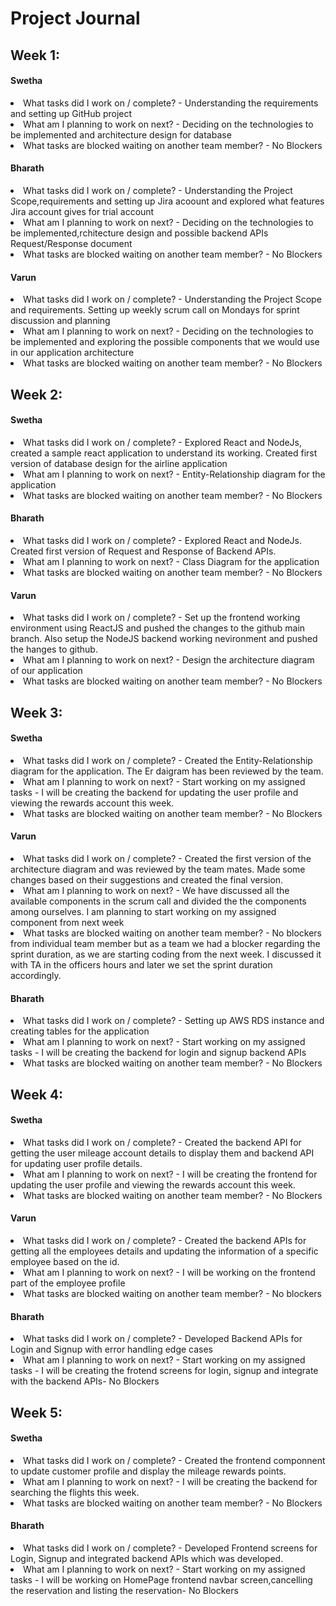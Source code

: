 # Project Journal

## Week 1:

#### Swetha

<li> What tasks did I work on / complete? - Understanding the requirements and setting up GitHub project</li>
<li> What am I planning to work on next? -  Deciding on the technologies to be implemented and architecture design for database</li>
<li> What tasks are blocked waiting on another team member? - No Blockers</li>

#### Bharath

<li>What tasks did I work on / complete? - Understanding the Project Scope,requirements and setting up Jira acoount and explored what features Jira account gives       for trial account</li>
<li>What am I planning to work on next? -  Deciding on the technologies to be implemented,rchitecture design and possible backend APIs Request/Response document</li>
<li> What tasks are blocked waiting on another team member? - No Blockers</li>

#### Varun

<li>What tasks did I work on / complete? - Understanding the Project Scope and requirements. Setting up weekly scrum call on Mondays for sprint discussion and planning</li>
<li>What am I planning to work on next? - Deciding on the technologies to be implemented and exploring the possible components that we would use  in our application architecture</li>
<li>What tasks are blocked waiting on another team member? - No Blockers</li>

## Week 2:

#### Swetha

<li> What tasks did I work on / complete? - Explored React and NodeJs, created a sample react application to understand its working. Created first version of database design for the airline application </li>
<li> What am I planning to work on next? - Entity-Relationship diagram for the application  </li>
<li> What tasks are blocked waiting on another team member? - No Blockers </li>

#### Bharath

<li>What tasks did I work on / complete? - Explored React and NodeJs. Created first version of Request and Response of Backend APIs.</li>
<li>What am I planning to work on next? -  Class Diagram for the application</li>
<li> What tasks are blocked waiting on another team member? - No Blockers</li>

#### Varun

<li>What tasks did I work on / complete? - Set up the frontend working environment using ReactJS and pushed the changes to the github main branch. Also setup the NodeJS backend working nevironment and pushed the hanges to github.</li>
<li>What am I planning to work on next? - Design the architecture diagram of our application</li>
<li>What tasks are blocked waiting on another team member? - No Blockers</li>

## Week 3:

#### Swetha

<li> What tasks did I work on / complete? - Created the Entity-Relationship diagram for the application. The Er daigram has been reviewed by the team.  </li>
<li> What am I planning to work on next? - Start working on my assigned tasks - I will be creating the backend for updating the user profile and viewing the rewards account this week. </li>
<li> What tasks are blocked waiting on another team member? - No Blockers </li>

#### Varun

<li>What tasks did I work on / complete? - Created the first version of the architecture diagram and was reviewed by the team mates. Made some changes based on their suggestions and created the final version.</li>
<li>What am I planning to work on next? - We have discussed all the available components in the scrum call and divided the the components among ourselves. I am planning to start working on my assigned component from next week</li>
<li>What tasks are blocked waiting on another team member? - No blockers from individual team member but as a team we had a blocker regarding the sprint duration, as we are starting coding from the next week. I discussed it with TA in the officers hours and later we set the sprint duration accordingly. </li>

#### Bharath

<li> What tasks did I work on / complete? - Setting up AWS RDS instance and creating tables for the application </li>
<li> What am I planning to work on next? - Start working on my assigned tasks - I will be creating the backend for login and signup backend APIs </li>
<li> What tasks are blocked waiting on another team member? - No Blockers </li>

## Week 4:

#### Swetha

<li> What tasks did I work on / complete? - Created the backend API for getting the user mileage account details to display them and backend API for updating user profile details.  </li>
<li> What am I planning to work on next? - I will be creating the frontend for updating the user profile and viewing the rewards account this week. </li>
<li> What tasks are blocked waiting on another team member? - No Blockers </li>

#### Varun

<li>What tasks did I work on / complete? - Created the backend APIs for getting all the employees details and updating the information of a specific employee based on the id.</li>
<li>What am I planning to work on next? - I will be working on the frontend part of the employee profile</li>
<li>What tasks are blocked waiting on another team member? - No blockers</li>

#### Bharath

<li> What tasks did I work on / complete? - Developed Backend APIs for Login and Signup with error handling edge cases </li>
<li> What am I planning to work on next? - Start working on my assigned tasks - I will be creating the frotend screens for login, signup and integrate with the backend APIs- No Blockers </li>

## Week 5:

#### Swetha

<li> What tasks did I work on / complete? - Created the frontend componnent to update customer profile and display the mileage rewards points.  </li>
<li> What am I planning to work on next? - I will be creating the backend for searching the flights this week. </li>
<li> What tasks are blocked waiting on another team member? - No Blockers </li>


#### Bharath

<li> What tasks did I work on / complete? - Developed Frontend screens for Login, Signup and integrated backend APIs which was developed. </li>
<li> What am I planning to work on next? - Start working on my assigned tasks - I will be working on HomePage frontend navbar screen,cancelling the reservation and listing the reservation- No Blockers </li>
